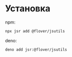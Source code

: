 # Установка

npm:

```sh
npx jsr add @flover/jsutils
```

deno:

```sh
deno add jsr:@flover/jsutils
```
